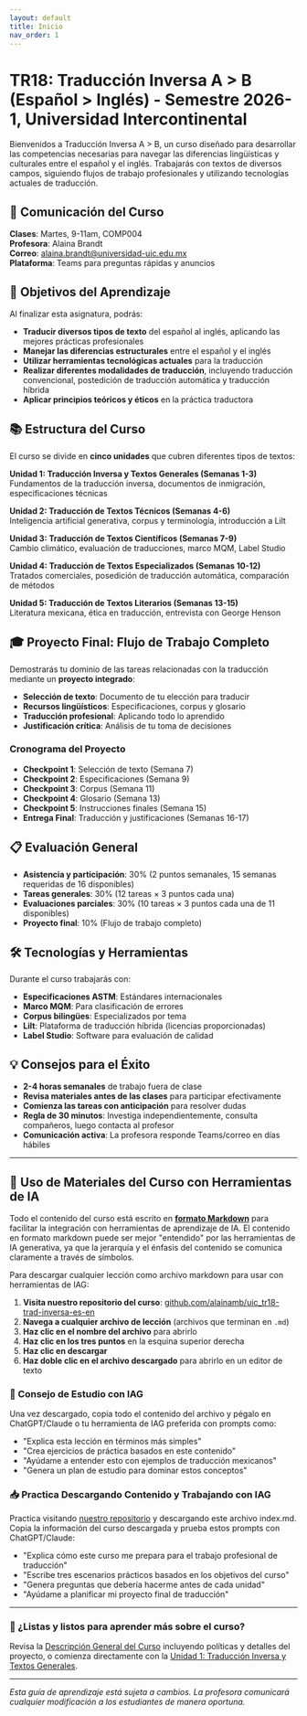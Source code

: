```yaml
---
layout: default
title: Inicio
nav_order: 1
---
```


# TR18: Traducción Inversa A > B (Español > Inglés) - Semestre 2026-1, Universidad Intercontinental

Bienvenidos a Traducción Inversa A > B, un curso diseñado para desarrollar las competencias necesarias para navegar las diferencias lingüísticas y culturales entre el español y el inglés. Trabajarás con textos de diversos campos, siguiendo flujos de trabajo profesionales y utilizando tecnologías actuales de traducción.

## 📱 Comunicación del Curso
**Clases**: Martes, 9-11am, COMP004  
**Profesora**: Alaina Brandt  
**Correo**: alaina.brandt@universidad-uic.edu.mx  
**Plataforma**: Teams para preguntas rápidas y anuncios

## 🎯 Objetivos del Aprendizaje
Al finalizar esta asignatura, podrás:

- **Traducir diversos tipos de texto** del español al inglés, aplicando las mejores prácticas profesionales
- **Manejar las diferencias estructurales** entre el español y el inglés
- **Utilizar herramientas tecnológicas actuales** para la traducción
- **Realizar diferentes modalidades de traducción**, incluyendo traducción convencional, postedición de traducción automática y traducción híbrida
- **Aplicar principios teóricos y éticos** en la práctica traductora

## 📚 Estructura del Curso
El curso se divide en **cinco unidades** que cubren diferentes tipos de textos:

**Unidad 1: Traducción Inversa y Textos Generales (Semanas 1-3)**  
Fundamentos de la traducción inversa, documentos de inmigración, especificaciones técnicas

**Unidad 2: Traducción de Textos Técnicos (Semanas 4-6)**  
Inteligencia artificial generativa, corpus y terminología, introducción a Lilt

**Unidad 3: Traducción de Textos Científicos (Semanas 7-9)**  
Cambio climático, evaluación de traducciones, marco MQM, Label Studio

**Unidad 4: Traducción de Textos Especializados (Semanas 10-12)**  
Tratados comerciales, posedición de traducción automática, comparación de métodos

**Unidad 5: Traducción de Textos Literarios (Semanas 13-15)**  
Literatura mexicana, ética en traducción, entrevista con George Henson

## 🎓 Proyecto Final: Flujo de Trabajo Completo
Demostrarás tu dominio de las tareas relacionadas con la traducción mediante un **proyecto integrado**:
- **Selección de texto**: Documento de tu elección para traducir
- **Recursos lingüísticos**: Especificaciones, corpus y glosario
- **Traducción profesional**: Aplicando todo lo aprendido
- **Justificación crítica**: Análisis de tu toma de decisiones

### Cronograma del Proyecto
- **Checkpoint 1**: Selección de texto (Semana 7)
- **Checkpoint 2**: Especificaciones (Semana 9)
- **Checkpoint 3**: Corpus (Semana 11)
- **Checkpoint 4**: Glosario (Semana 13)
- **Checkpoint 5**: Instrucciones finales (Semana 15)
- **Entrega Final**: Traducción y justificaciones (Semanas 16-17)

## 📋 Evaluación General
- **Asistencia y participación**: 30% (2 puntos semanales, 15 semanas requeridas de 16 disponibles)
- **Tareas generales**: 30% (12 tareas × 3 puntos cada una)
- **Evaluaciones parciales**: 30% (10 tareas × 3 puntos cada una de 11 disponibles)
- **Proyecto final**: 10% (Flujo de trabajo completo)

## 🛠️ Tecnologías y Herramientas
Durante el curso trabajarás con:
- **Especificaciones ASTM**: Estándares internacionales
- **Marco MQM**: Para clasificación de errores
- **Corpus bilingües**: Especializados por tema
- **Lilt**: Plataforma de traducción híbrida (licencias proporcionadas)
- **Label Studio**: Software para evaluación de calidad

## 💡 Consejos para el Éxito
- **2-4 horas semanales** de trabajo fuera de clase
- **Revisa materiales antes de las clases** para participar efectivamente
- **Comienza las tareas con anticipación** para resolver dudas
- **Regla de 30 minutos**: Investiga independientemente, consulta compañeros, luego contacta al profesor
- **Comunicación activa**: La profesora responde Teams/correo en días hábiles

---

## 🤖 Uso de Materiales del Curso con Herramientas de IA

Todo el contenido del curso está escrito en [**formato Markdown**](https://docs.github.com/es/get-started/writing-on-github/getting-started-with-writing-and-formatting-on-github/basic-writing-and-formatting-syntax) para facilitar la integración con herramientas de aprendizaje de IA. El contenido en formato markdown puede ser mejor "entendido" por las herramientas de IA generativa, ya que la jerarquía y el énfasis del contenido se comunica claramente a través de símbolos.

Para descargar cualquier lección como archivo markdown para usar con herramientas de IAG:

1. **Visita nuestro repositorio del curso**: [github.com/alainamb/uic_tr18-trad-inversa-es-en](https://github.com/alainamb/uic_tr18-trad-inversa-es-en)
2. **Navega a cualquier archivo de lección** (archivos que terminan en `.md`)
3. **Haz clic en el nombre del archivo** para abrirlo
4. **Haz clic en los tres puntos** en la esquina superior derecha
5. **Haz clic en descargar**
6. **Haz doble clic en el archivo descargado** para abrirlo en un editor de texto

### 📓 Consejo de Estudio con IAG
Una vez descargado, copia todo el contenido del archivo y pégalo en ChatGPT/Claude o tu herramienta de IAG preferida con prompts como:
- "Explica esta lección en términos más simples"
- "Crea ejercicios de práctica basados en este contenido"
- "Ayúdame a entender esto con ejemplos de traducción mexicanos"
- "Genera un plan de estudio para dominar estos conceptos"

### 📥 Practica Descargando Contenido y Trabajando con IAG
Practica visitando [nuestro repositorio](https://github.com/alainamb/uic_tr18-trad-inversa-es-en/blob/main/index.md) y descargando este archivo index.md. Copia la información del curso descargada y prueba estos prompts con ChatGPT/Claude:

- "Explica cómo este curso me prepara para el trabajo profesional de traducción"
- "Escribe tres escenarios prácticos basados en los objetivos del curso"
- "Genera preguntas que debería hacerme antes de cada unidad"
- "Ayúdame a planificar mi proyecto final de traducción"

---

### 🚀 ¿Listas y listos para aprender más sobre el curso?
Revisa la [Descripción General del Curso](overview/overview.md) incluyendo políticas y detalles del proyecto, o comienza directamente con la [Unidad 1: Traducción Inversa y Textos Generales](unit1/unit1-overview.md).

---
*Esta guía de aprendizaje está sujeta a cambios. La profesora comunicará cualquier modificación a los estudiantes de manera oportuna.*
